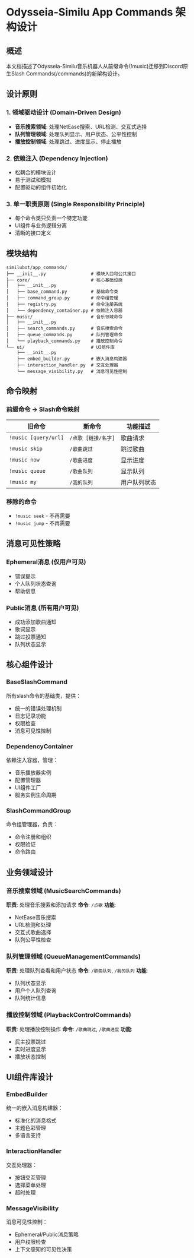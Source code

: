 # Odysseia-Similu App Commands 架构设计

## 概述

本文档描述了Odysseia-Similu音乐机器人从前缀命令(!music)迁移到Discord原生Slash Commands(/commands)的新架构设计。

## 设计原则

### 1. 领域驱动设计 (Domain-Driven Design)
- **音乐搜索领域**: 处理NetEase搜索、URL检测、交互式选择
- **队列管理领域**: 处理队列显示、用户状态、公平性控制
- **播放控制领域**: 处理跳过、进度显示、停止播放

### 2. 依赖注入 (Dependency Injection)
- 松耦合的模块设计
- 易于测试和模拟
- 配置驱动的组件初始化

### 3. 单一职责原则 (Single Responsibility Principle)
- 每个命令类只负责一个特定功能
- UI组件与业务逻辑分离
- 清晰的接口定义

## 模块结构

```
similubot/app_commands/
├── __init__.py                 # 模块入口和公共接口
├── core/                       # 核心基础设施
│   ├── __init__.py
│   ├── base_command.py         # 基础命令类
│   ├── command_group.py        # 命令组管理
│   ├── registry.py             # 命令注册系统
│   └── dependency_container.py # 依赖注入容器
├── music/                      # 音乐领域命令
│   ├── __init__.py
│   ├── search_commands.py      # 音乐搜索命令
│   ├── queue_commands.py       # 队列管理命令
│   └── playback_commands.py    # 播放控制命令
└── ui/                         # UI组件库
    ├── __init__.py
    ├── embed_builder.py        # 嵌入消息构建器
    ├── interaction_handler.py  # 交互处理器
    └── message_visibility.py   # 消息可见性控制
```

## 命令映射

### 前缀命令 → Slash命令映射

| 旧命令 | 新命令 | 功能描述 |
|--------|--------|----------|
| `!music [query/url]` | `/点歌 [链接/名字]` | 歌曲请求 |
| `!music skip` | `/歌曲跳过` | 跳过歌曲 |
| `!music now` | `/歌曲进度` | 显示进度 |
| `!music queue` | `/歌曲队列` | 显示队列 |
| `!music my` | `/我的队列` | 用户队列状态 |

### 移除的命令
- `!music seek` - 不再需要
- `!music jump` - 不再需要

## 消息可见性策略

### Ephemeral消息 (仅用户可见)
- 错误提示
- 个人队列状态查询
- 帮助信息

### Public消息 (所有用户可见)
- 成功添加歌曲通知
- 歌词显示
- 跳过投票通知
- 队列状态显示

## 核心组件设计

### BaseSlashCommand
所有slash命令的基础类，提供：
- 统一的错误处理机制
- 日志记录功能
- 权限检查
- 消息可见性控制

### DependencyContainer
依赖注入容器，管理：
- 音乐播放器实例
- 配置管理器
- UI组件工厂
- 服务实例生命周期

### SlashCommandGroup
命令组管理器，负责：
- 命令注册和组织
- 权限验证
- 命令路由

## 业务领域设计

### 音乐搜索领域 (MusicSearchCommands)
**职责**: 处理音乐搜索和添加请求
**命令**: `/点歌`
**功能**:
- NetEase音乐搜索
- URL检测和处理
- 交互式歌曲选择
- 队列公平性检查

### 队列管理领域 (QueueManagementCommands)
**职责**: 处理队列查看和用户状态
**命令**: `/歌曲队列`, `/我的队列`
**功能**:
- 队列状态显示
- 用户个人队列查询
- 队列统计信息

### 播放控制领域 (PlaybackControlCommands)
**职责**: 处理播放控制操作
**命令**: `/歌曲跳过`, `/歌曲进度`
**功能**:
- 民主投票跳过
- 实时进度显示
- 播放状态控制

## UI组件库设计

### EmbedBuilder
统一的嵌入消息构建器：
- 标准化的消息格式
- 主题色彩管理
- 多语言支持

### InteractionHandler
交互处理器：
- 按钮交互管理
- 选择菜单处理
- 超时处理

### MessageVisibility
消息可见性控制：
- Ephemeral/Public消息策略
- 用户权限检查
- 上下文感知的可见性决策